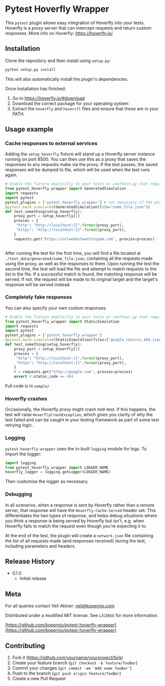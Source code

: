 # Pytest Hoverfly Wrapper

This `pytest` plugin allows easy integration of Hoverfly into your tests. Hoverfly is a proxy server that can intercept requests and return custom responses. More info on Hoverfly: https://hoverfly.io/

## Installation

Clone the repository and then install using `setup.py`:

```sh
python setup.py install
```
This will also automatically install the plugin's dependencies.

Once installation has finished:

  1. Go to https://hoverfly.io/#download
  2. Download the correct package for your operating system
  3. Extract the `hoverfly` and `hoverctl` files and ensure that these are in your PATH.

## Usage example

### Cache responses to external services

Adding the `setup_hoverfly` fixture will stand up a Hoverfly server instance running on port 8500. You can then use this 
as a proxy that saves the responses to any requests make via the proxy. If the test passes, the saved responses will be dumped 
to file, which will be used when the test runs again.

```python
# Enable the fixture explicitly in your tests or conftest.py (not required when using setuptools entry points)
from pytest_hoverfly_wrapper import GeneratedSimulation
import requests
import pytest
pytest_plugins = ['pytest_hoverfly_wrapper'] # not necessary if the plugin is installed via 'setup.py`
@pytest.mark.simulated(GeneratedSimulation(file="some_file.json"))
def test_something(setup_hoverfly):
    proxy_port = setup_hoverfly[1]
    proxies = {
     "http": "http://localhost:{}".format(proxy_port),
     "https": "http://localhost:{}".format(proxy_port),
    }
    requests.get("https://urlwedontwanttospam.com", proxies=proxies)
    
```
After running the test for the first time, you will find a file located at `./test_data/generated/some_file.json`, 
containing all the requests made using the proxy, as well as the responses to them. Upon running the test the second time, 
the test will load the file and attempt to match requests to the list in the file. If a successful match is found, the matching 
response will be served. If not, the request will be made to its original target and the target's response will be served instead.

### Completely fake responses

You can also specify your own custom responses.

```python
# Enable the fixture explicitly in your tests or conftest.py (not required when using setuptools entry points)
from pytest_hoverfly_wrapper import StaticSimulation
import requests
import pytest
pytest_plugins = ['pytest_hoverfly_wrapper']
@pytest.mark.simulated(StaticSimulation(files=["google_returns_404.json"]))
def test_something(setup_hoverfly):
    proxy_port = setup_hoverfly[1]
    proxies = {
     "http": "http://localhost:{}".format(proxy_port),
     "https": "http://localhost:{}".format(proxy_port),
    }
    r = requests.get("http://google.com", proxies=proxies)
    assert r.status_code == 404
```
Full code is in `sample/`

### Hoverfly crashes
Occasionally, the Hoverfly proxy might crash mid-test. If this happens, the test will raise `HoverflyCrashException`, 
which gives you clarity of why the test failed and can be caught in your testing framework as part of some test retrying 
logic.

### Logging
`pytest-hoverfly-wrapper` uses the in-built `logging` module for logs. To import the logger:
```python
import logging
from pytest_hoverfly_wrapper import LOGGER_NAME
hoverfly_logger = logging.getLogger(LOGGER_NAME)
```
Then customise the logger as necessary.


### Debugging
In all scenarios, when a response is sent by Hoverfly rather than a remote server, that response will have the `Hoverfly-Cache-Served` 
header set. This differentiates the two types of response, and helps debug situations where you think a response is being served by Hoverfly 
but isn't, e.g. when Hoverfly fails to match the request even though you're expecting it to.

At the end of the test, the plugin will create a `network.json` file containing the list of all requests made (and responses received) 
during the test, including parameters and headers.

## Release History

* 0.1.0
    * Initial release

## Meta

For all queries contact Veli Akiner: veli@kopernio.com

Distributed under a modified MIT license. See ``LICENSE`` for more information.

[https://github.com/kopernio/pytest-hoverfly-wrapper](https://github.com/kopernio/pytest-hoverfly-wrapper)

## Contributing

1. Fork it (<https://github.com/yourname/yourproject/fork>)
2. Create your feature branch (`git checkout -b feature/fooBar`)
3. Commit your changes (`git commit -am 'Add some fooBar'`)
4. Push to the branch (`git push origin feature/fooBar`)
5. Create a new Pull Request
